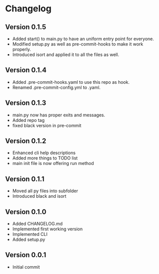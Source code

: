 Changelog
=========

Version 0.1.5
-------------
- Added start() to main.py to have an uniform entry point for everyone.
- Modified setup.py as well as pre-commit-hooks to make it work properly.
- Introduced isort and applied it to all the files as well.

Version 0.1.4
-------------
- Added .pre-commit-hooks.yaml to use this repo as hook.
- Renamed .pre-commit-config.yml to .yaml.

Version 0.1.3
-------------
- main.py now has proper exits and messages.
- Added repo tag
- fixed black version in pre-commit

Version 0.1.2
-------------
- Enhanced cli help descriptions
- Added more things to TODO list
- main init file is now offering run method

Version 0.1.1
-------------
- Moved all py files into subfolder
- Introduced black and isort

Version 0.1.0
-------------
- Added CHANGELOG.md
- Implemented first working version
- Implemented CLI
- Added setup.py

Version 0.0.1
-------------
- Initial commit
 